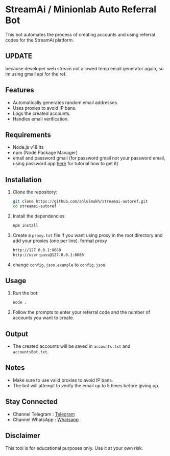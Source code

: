 # StreamAi / Minionlab Auto Referral Bot

This bot automates the process of creating accounts and using referral codes for the StreamAi platform.

## UPDATE

because developer web stream not allowed temp email generator again, so im using gmail api for the ref.

## Features

- Automatically generates random email addresses.
- Uses proxies to avoid IP bans.
- Logs the created accounts.
- Handles email verification.

## Requirements

- Node.js v18 lts
- npm (Node Package Manager)
- email and password gmail (for password gmail not your password email, using password app [here](https://www.youtube.com/watch?v=_rAoQeKpEtM) for tutorial how to get it)

## Installation

1. Clone the repository:

   ```sh
   git clone https://github.com/ahlulmukh/streamai-autoref.git
   cd streamai-autoref
   ```

2. Install the dependencies:

   ```sh
   npm install
   ```

3. Create a `proxy.txt` file if you want using proxy in the root directory and add your proxies (one per line).
   format proxy

   ```sh
   http://127.0.0.1:8080
   http://user:pass@127.0.0.1:8080
   ```

4. change `config.json.example` to `config.json`.

## Usage

1. Run the bot:

   ```sh
   node .
   ```

2. Follow the prompts to enter your referral code and the number of accounts you want to create.

## Output

- The created accounts will be saved in `accounts.txt` and `accountsBot.txt`.

## Notes

- Make sure to use valid proxies to avoid IP bans.
- The bot will attempt to verify the email up to 5 times before giving up.

## Stay Connected

- Channel Telegram : [Telegram](https://t.me/elpuqus)
- Channel WhatsApp : [Whatsapp](https://whatsapp.com/channel/0029VavBRhGBqbrEF9vxal1R)

## Disclaimer

This tool is for educational purposes only. Use it at your own risk.
